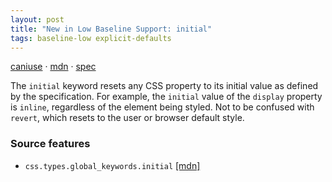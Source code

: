 ```yaml
---
layout: post
title: "New in Low Baseline Support: initial"
tags: baseline-low explicit-defaults
---
```


[caniuse](https://caniuse.com/?search=initial-value) · [mdn](https://developer.mozilla.org/en-US/search?q=initial) · [spec](https://drafts.csswg.org/css-cascade-3/#initial)

The `initial` keyword resets any CSS property to its initial value as defined by the specification. For example, the `initial` value of the `display` property is `inline`, regardless of the element being styled. Not to be confused with `revert`, which resets to the user or browser default style.

### Source features

- ``css.types.global_keywords.initial`` [[mdn]](https://developer.mozilla.org/en-US/search?q=css.types.global_keywords.initial)
